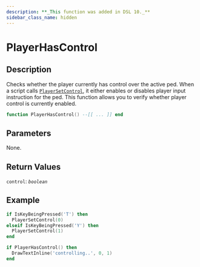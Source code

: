 ```yaml
---
description: **_This function was added in DSL 10._**
sidebar_class_name: hidden
---
```


# PlayerHasControl

## Description

Checks whether the player currently has control over the active ped. When a script calls [`PlayerSetControl`](/docs/game-reference/global-functions/PlayerSetControl), it either enables or disables player input instruction for the ped. This function allows you to verify whether player control is currently enabled.

```lua
function PlayerHasControl() --[[ ... ]] end
```

## Parameters

None.

## Return Values

`control`: _`boolean`_

## Example

```lua
if IsKeyBeingPressed('T') then
  PlayerSetControl(0)
elseif IsKeyBeingPressed('Y') then
  PlayerSetControl(1)
end

if PlayerHasControl() then
  DrawTextInline('controlling..', 0, 1)
end
```


